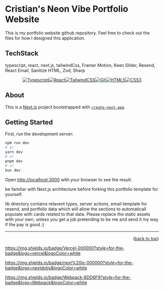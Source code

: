 
# Cristian's Neon Vibe Portfolio Website

This is my portfolio website github repository. Feel free to check out the files for how I designed this application. <br />

## TechStack
typescript, react, next.js, tailwindCss, Framer Motion, Keen Slider, Resend, React Email, Sanitize HTML, Zod, Sharp

<div align="center" width="100%">

[![Typescript][TS.js]][TS-url][![React][React.js]][React-url][![TailwindCSS][TailwindCSS]][Tailwind-url][![Git][Git]][Git-url][![HTML5][HTML5]][HTML5-url][![CSS3][CSS3]][CSS3-url]
</div>

## About
This is a [Next.js](https://nextjs.org/) project bootstrapped with [`create-next-app`](https://github.com/vercel/next.js/tree/canary/packages/create-next-app).

## Getting Started

First, run the development server:

```bash
npm run dev
# or
yarn dev
# or
pnpm dev
# or
bun dev
```

Open [http://localhost:3000](http://localhost:3000) with your browser to see the result.

be familiar with Next.js architecture before forking this portfolio template for yourself.

lib directory contains relavent types, server actions, email template for resend, and portfolio data which will allow the sections to automaticall populate with cards related to that data. 
Please replace the static assets with your own, unless you get a job pretending to be me and send it my way if the pay is good ;)



---
<p align="right">(<a href="#readme-top">back to top</a>)</p>

[React.js]:
  https://img.shields.io/badge/react-%2320232a.svg?style=for-the-badge&logo=react&logoColor=%2361DAFB
[React-url]: https://reactjs.org/
[TS.js]:
  https://img.shields.io/badge/typescript-%23007ACC.svg?style=for-the-badge&logo=typescript&logoColor=white
[TS-url]: https://www.typescriptlang.org/
[JavaScript]:
  https://img.shields.io/badge/javascript-%23323330.svg?style=for-the-badge&logo=javascript&logoColor=%23F7DF1E
[JavaScript-url]: https://www.javascript.com/
[Git]:
  https://img.shields.io/badge/git-%23F05033.svg?style=for-the-badge&logo=git&logoColor=white
[Git-url]: https://git-scm.com/
[CSS3]:
  https://img.shields.io/badge/css3-%231572B6.svg?style=for-the-badge&logo=css3&logoColor=white
[CSS3-url]: https://www.w3schools.com/css/
[HTML5]:
  https://img.shields.io/badge/html5-%23E34F26.svg?style=for-the-badge&logo=html5&logoColor=white
[HTML5-url]: https://www.w3schools.com/html/
[TailwindCSS]:
  https://img.shields.io/badge/Tailwind_CSS-38B2AC?style=for-the-badge&logo=tailwind-css&logoColor=white
[Tailwind-url]: https://tailwindcss.com/
https://img.shields.io/badge/Vercel-000000?style=for-the-badge&logo=vercel&logoColor=white

https://img.shields.io/badge/next%20js-000000?style=for-the-badge&logo=nextdotjs&logoColor=white

https://img.shields.io/badge/Webpack-8DD6F9?style=for-the-badge&logo=Webpack&logoColor=white